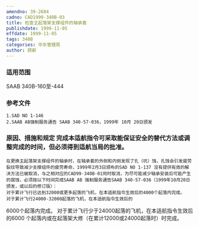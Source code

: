 ```yaml
---
amendno: 39-2684
cadno: CAD1999-340B-03
title: 检查主起落架支撑组件的轴承套
publishdate: 1999-11-05
effdate: 1999-11-05
tags: 340B
categories: 华东管理局
author: 顾新
---
```


### 适用范围 
SAAB 340B-160至-444

### 参考文件
    1.SAD NO 1-146 
    2.SAAB AB强制服务通告 SAAB 340-57-036，1999年 10月 20日颁发

### 原因、措施和规定     完成本适航指令可采取能保证安全的替代方法或调整完成的时间，但必须得到适航当局的批准。 
    在更换主起落架支撑组件的轴承时，在轴承套的外侧和内侧发现了孔（坑）蚀，孔蚀会引发疲劳裂纹导致减少支撑组件的疲劳寿命，1999年2月3日颁布的SAD NO 1-137 没有提供有效的解决方法已被取消，与之相对应的CAD99-340B-01同时取消，为尽可能减少轴承安装后可能产生的腐蚀，必须按以下时间完成SAAB AB 强制服务通告SAAB 340-57-036（1999年10月20日颁发，或以后的修订版）： 
    对于累计飞行已达到32000或更多起落的飞机，在本适航指令生效后的4000个起落内完成。     对于累计飞行24000-32000起落的飞机，在本适航指令生效后的
  
6000个起落内完成。     对于累计飞行少于24000起落的飞机，在本适航指令生效后的6000
个起落内或在起落架大修（在累计12000或24000起落时）时完成。
